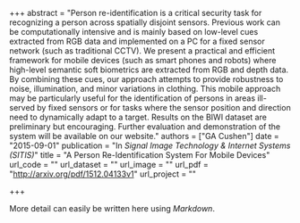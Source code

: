 +++
abstract = "Person re-identification is a critical security task for recognizing a person across spatially disjoint sensors. Previous work can be computationally intensive and is mainly based on low-level cues extracted from RGB data and implemented on a PC for a fixed sensor network (such as traditional CCTV). We present a practical and efficient framework for mobile devices (such as smart phones and robots) where high-level semantic soft biometrics are extracted from RGB and depth data. By combining these cues, our approach attempts to provide robustness to noise, illumination, and minor variations in clothing. This mobile approach may be particularly useful for the identification of persons in areas ill-served by fixed sensors or for tasks where the sensor position and direction need to dynamically adapt to a target. Results on the BIWI dataset are preliminary but encouraging. Further evaluation and demonstration of the system will be available on our website."
authors = ["GA Cushen"]
date = "2015-09-01"
publication = "In *Signal Image Technology & Internet Systems (SITIS)*"
title = "A Person Re-Identification System For Mobile Devices"
url_code = ""
url_dataset = ""
url_image = ""
url_pdf = "http://arxiv.org/pdf/1512.04133v1"
url_project = ""

+++

More detail can easily be written here using *Markdown*.

